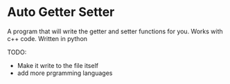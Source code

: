 # Auto Getter Setter

A program that will write the getter and setter functions for you.
Works with c++ code. Written in python 

TODO:
- Make it write to the file itself
- add more prgramming languages
